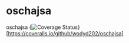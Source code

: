 # oschajsa
oschajsa
{<img src="https://coveralls.io/repos/github/wodyd202/oschajsa/badge.svg" alt="Coverage Status" />}[https://coveralls.io/github/wodyd202/oschajsa]
